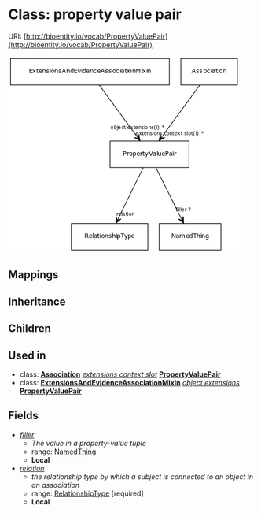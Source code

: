 # Class: property value pair




URI: [http://bioentity.io/vocab/PropertyValuePair](http://bioentity.io/vocab/PropertyValuePair)

![img](images/PropertyValuePair.png)
## Mappings

## Inheritance

## Children

## Used in

 *  class: **[Association](Association.md)** *[extensions context slot](extensions_context_slot.md)* **[PropertyValuePair](PropertyValuePair.md)**
 *  class: **[ExtensionsAndEvidenceAssociationMixin](ExtensionsAndEvidenceAssociationMixin.md)** *[object extensions](object_extensions.md)* **[PropertyValuePair](PropertyValuePair.md)**
## Fields

 * _[filler](filler.md)_
    * _The value in a property-value tuple_
    * range: [NamedThing](NamedThing.md)
    * __Local__
 * _[relation](relation.md)_
    * _the relationship type by which a subject is connected to an object in an association_
    * range: [RelationshipType](RelationshipType.md) [required]
    * __Local__
